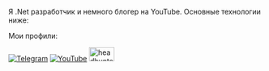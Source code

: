 Я .Net разработчик и немного блогер на YouTube. Основные технологии ниже:

Мои профили:

<a href="https://t.me/Eugene13292" target="_blank">![Telegram](https://img.shields.io/badge/Telegram-2CA5E0?style=for-the-badge&logo=telegram&logoColor=white)</a> 
<a href="https://www.youtube.com/channel/UCBgYKanOCYfUcubFibI2FgQ" target="_blank">![YouTube](https://img.shields.io/badge/YouTube-%23FF0000.svg?style=for-the-badge&logo=YouTube&logoColor=white)</a> 
<a href="https://vladivostok.hh.ru/applicant/resumes/view?resume=d86e28dcff05c84ff10039ed1f33644274454b" target="_blank"><img src="https://user-images.githubusercontent.com/20531538/152671487-a736cdfa-ca68-4005-9c28-daf7652ec3b3.png" width="50" height="28" alt="headhunter"></a> 
